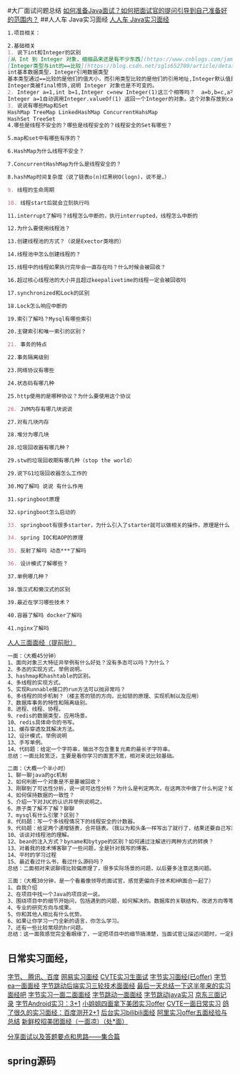 #大厂面试问题总结
[如何准备Java面试？如何把面试官的提问引导到自己准备好的范围内？](https://www.cnblogs.com/JavaArchitect/p/12298114.html)
##人人车 Java实习面经
[人人车 Java实习面经](https://www.nowcoder.com/discuss/355878)
```markdown
1.项目相关：

2.基础相关
1. 说下int和Integer的区别
[从 Int 到 Integer 对象，细细品来还是有不少东西](https://www.cnblogs.com/jamaler/p/11605945.html)
[Integer类型与int的==比较](https://blog.csdn.net/sgls652709/article/details/49079767)
int基本数据类型，Integer引用数据类型 
基本类型通过==比较的是他们的值大小，而引用类型比较的是他们的引用地址,Integer默认值是null，而int默认值是0；
Integer类被final修饰,说明 Integer 对象也是不可变的。
2. Integer a=1,int b=1,Integer c=new Integer(1)这三个相等吗？  a=b,b=c,a不等于c 与b的比较是数值的比较，而a与c是对象的比较
Integer a=1自动调用Integer.valueOf(1) 返回一个Integer的对象。这个对象存放到cache中的（上面一段代码分析）。 而 Integer a = new Integer(1);这里创建了一个新的对象Integer 所以 a == b 返回的是false
3. 说说有哪些Map和Set
HashMap TreeMap LinkedHashMap ConcurrentHahsMap
HashSet TreeSet
4.哪些是线程不安全的？哪些是线程安全的？线程安全的Set有哪些？

5.map和set中有哪些有序的？

6.HashMap为什么线程不安全？

7.ConcurrentHashMap为什么是线程安全的？

8.hashMap时间复杂度（说了链表o(n)红黑树O(logn)，说不是，）

9. 线程的生命周期

10. 线程start后就会立刻执行吗

11.interrupt了解吗？线程怎么中断的，执行interrupted，线程怎么中断的

12.为什么要使用线程池？

13.创建线程池的方式？（说是Exector类啥的）

14.线程池中怎么创建线程的？

15.线程中的线程如果执行完毕会一直存在吗？什么时候会被回收？

16.超过核心线程池的大小并且超过keepalivetime的线程一定会被回收吗

17.synchronized和Lock的区别

18.Lock怎么响应中断的

19.索引了解吗？Mysql有哪些索引

20.主键索引和唯一索引的区别？

21. 事务的特点

22.事务隔离级别

23.网络协议有哪些

24.状态码有哪几种

25.http使用的是哪种协议？为什么要使用这个协议

26. JVM内存有哪几块说说

27.对有几块内存

28.堆分为哪几块

28.垃圾回收器有哪几种？

29.stw的垃圾回收期有哪几种（stop the world）

29.说下G1垃圾回收器怎么工作的

30.MQ了解吗 说说 有什么作用

31.springboot原理

32.springboot怎么启动的

33. springboot有很多starter，为什么引入了starter就可以做相关的操作，原理是什么

34. spring IOC和AOP的原理

35. 反射了解吗 动态***了解吗

36. 设计模式了解哪些？

37.单例哪几种？

38.饿汉式和懒汉式的区别

39.最近在学习哪些技术？

40.容器了解吗 docker了解吗

41.nginx了解吗
```
[人人三面面经（提前批）](https://www.nowcoder.com/discuss/224128)
```markdown
一面：（大概45分钟）
1、面向对象三大特征并举例有什么好处？没有多态可以吗？为什么？
2、多态的实现方式，举例说明。
3、hashmap和hashtable的区别。
4、多线程的实现方式。
5、实现Runnable接口的run方法可以抛异常吗？
6、多线程的同步机制？（楼主答的锁的方向，比如锁的原理、实现机制以及应用）
7、数据库事务的特性和隔离级别。
8、进程、线程、协程。
9、redis的数据类型，应用场景。
10、redis具体命令的书写。
11、缓存穿透及其解决方法。
12、设计模式，举例说明
13、手写单例。
14、代码题：给定一个字符串，输出不包含重复元素的最长子字符串。
总结：一面比较宽泛，主要是看你学习的面宽不宽，相对来说比较基础。

二面：（大概一个半小时）
1、聊一聊java的gc机制
2、如何判断一个对象是不是要被回收？
3、刚聊到了可达性分析，说一说可达性分析？为什么是判定两次，在这两次中做了什么判定？如何放弃回收对象？
4、如何保持数据的一致性？
5、介绍一下对JUC的认识并举例说明之。
6、原子类了解不了解？聊聊
7、mysql有什么引擎？区别？
8、代码题：写一个多线程情况下的线程安全的计数器。
9、代码题：给定两个递增链表，合并链表。（我以为和头条一样写出了就行了，结果还要自己写测试用例调试）
10、谈谈对线程池的理解。
12、bean的注入方式？byname和bytype的区别？如何通过注解进行两种方式的转换？
13、对着我的技术博客聊了一些问题，全是针对我写的博客。
14、平时的学习过程
15、最近看过什么书，看过什么源码吗？
总结：二面相对来说聊得比较偏原理了，很多实际场景的问题，以后要多注意这类问题。

三面：（大概30分钟，是一个看着像领导的面试官，感觉更偏向于技术和HR面合一起了）
1、自我介绍
2、在项目中找一个Java的项目说一说。
3、围绕项目中的细节开始问，包括遇到的问题，如何解决的。数据库的关联结构，改进方向等等。
4、专业的研究方向与成果。
5、你和其他人相比有什么优势。
6、如果让你学习一门全新的语言，你怎么学习。
7、还有一些比较常规的hr问题。
总结：这一面我感觉完全看眼缘了，一定把项目中的细节搞清楚，当面试官让描述问题时，一定要描述清楚。
```

## 日常实习面经，
[字节、 腾讯、百度](https://www.nowcoder.com/discuss/357042)
[网易实习面经](https://www.nowcoder.com/discuss/358585)
[CVTE实习生面试](https://www.nowcoder.com/discuss/358748)
[字节实习面经(已offer)](https://www.nowcoder.com/discuss/358683)
[字节ea一面面经](https://www.nowcoder.com/discuss/359108)
[字节跳动后端实习三轮技术面面经](https://www.nowcoder.com/discuss/359048)
[最后一天总结一下这半年来的实习面经吧](https://www.nowcoder.com/discuss/359417)
[字节实习一面二面面经](https://www.nowcoder.com/discuss/359537)
[字节跳动一面面经](https://www.nowcoder.com/discuss/359757)
[字节跳动java实习](https://www.nowcoder.com/discuss/360337)
[京东三面记录](https://www.nowcoder.com/discuss/360134)
[字节Android实习：3+1](https://www.nowcoder.com/discuss/361776)
[小姐姐四面拿下美团实习offer](https://mp.weixin.qq.com/s?__biz=MzA4OTk2MjU1MQ==&mid=2650552277&idx=1&sn=59f297c04b258c73dd38a775533ffa46&chksm=881a768dbf6dff9b00beffd9be0474622fa406bcb6564cbf5b2e4800e1fd24fcca948406e2d3&mpshare=1&scene=23&srcid=&sharer_sharetime=1578753308006&sharer_shareid=d812adcc01829f0f7f8fb06aea118511#rd)
[CVTE一面日常实习](https://www.nowcoder.com/discuss/360766)
[鸽了很久的实习面经：百度测开2+1](https://www.nowcoder.com/discuss/361597)
[后台实习bilibili面经](https://www.nowcoder.com/discuss/351299)
[阿里实习offer五面经验与总结](https://mp.weixin.qq.com/s?__biz=MzA4OTk2MjU1MQ==&mid=2650552291&idx=1&sn=d6054463012002fb9a9db2ec83be5d20&chksm=881a76bbbf6dffad8f2fe0f1fc33b54cb85b0da51d1cfe6dc37f9166ff5716193708c723f884&mpshare=1&scene=23&srcid=&sharer_sharetime=1578969472028&sharer_shareid=d812adcc01829f0f7f8fb06aea118511#rd)
[新鲜校招美团面经（一面凉）（处*面）](https://www.nowcoder.com/discuss/361998)

[分享面试以及答题要点和思路——集合篇](https://www.nowcoder.com/discuss/242401?from=NWX)

## spring源码
